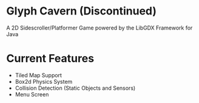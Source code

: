 # Glyph Cavern (Discontinued)
A 2D Sidescroller/Platformer Game powered by the LibGDX Framework for Java
# Current Features
- Tiled Map Support
- Box2d Physics System
- Collision Detection (Static Objects and Sensors)
- Menu Screen
